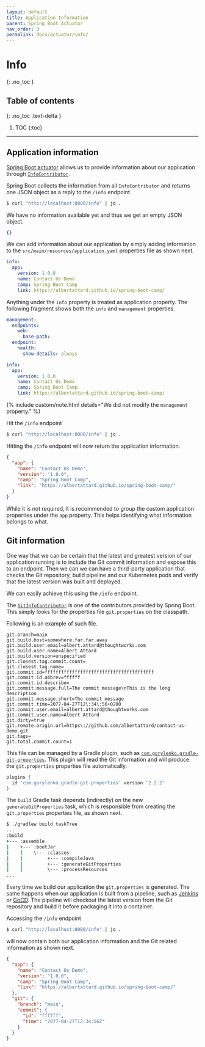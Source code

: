 ```yaml
---
layout: default
title: Application Information
parent: Spring Boot Actuator
nav_order: 3
permalink: docs/actuator/info/
---
```


# Info
{: .no_toc }

## Table of contents
{: .no_toc .text-delta }

1. TOC
{:toc}

---

## Application information

[Spring Boot actuator]( https://docs.spring.io/spring-boot/docs/current/reference/html/production-ready-features.html#production-ready-application-info) allows us to provide information about our application through [`InfoContributor`](https://docs.spring.io/spring-boot/docs/current/api/org/springframework/boot/actuate/info/InfoContributor.html).


Spring Boot collects the information from all `InfoContributor` and returns one JSON object as a reply to the `/info` endpoint.

```bash
$ curl "http://localhost:8080/info" | jq .
```

We have no information available yet and thus we get an empty JSON object.

```json
{}
```

We can add information about our application by simply adding information to the `src/main/resources/application.yaml` properties file as shown next.


```yaml
info:
  app:
    version: 1.0.0
    name: Contact Us Demo
    camp: Spring Boot Camp
    link: https://albertattard.github.io/spring-boot-camp/
```

Anything under the `info` property is treated as application property.  The following fragment shows both the `info` and `management` properties.

```yaml
management:
  endpoints:
    web:
      base-path:
  endpoint:
    health:
      show-details: always

info:
  app:
    version: 1.0.0
    name: Contact Us Demo
    camp: Spring Boot Camp
    link: https://albertattard.github.io/spring-boot-camp/
```

{% include custom/note.html details="We did not modify the <code>management</code> property." %}

Hit the `/info` endpoint

```bash
$ curl "http://localhost:8080/info" | jq .
```

Hitting the `/info` endpoint will now return the application information.

```json
{
  "app": {
    "name": "Contact Us Demo",
    "version": "1.0.0",
    "camp": "Spring Boot Camp",
    "link": "https://albertattard.github.io/spring-boot-camp/"
  }
}
```

While it is not required, it is recommended to group the custom application properties under the `app` property.  This helps identifying what information belongs to what.

## Git information

One way that we can be certain that the latest and greatest version of our application running is to include the Git commit information and expose this to an endpoint.  Then we can we can have a third-party application that checks the Git repository, build pipeline and our Kubernetes pods and verify that the latest version was built and deployed.

We can easily achieve this using the `/info` endpoint.

The [`GitInfoContributor`](https://docs.spring.io/spring-boot/docs/current/api/org/springframework/boot/actuate/info/GitInfoContributor.html) is one of the contributors provided by Spring Boot.  This simply looks for the properties file `git.properties` on the classpath.

Following is an example of such file.

```properties
git.branch=main
git.build.host=somewhere.far.far.away
git.build.user.email=albert.attard@thoughtworks.com
git.build.user.name=Albert Attard
git.build.version=unspecified
git.closest.tag.commit.count=
git.closest.tag.name=
git.commit.id=ffffffffffffffffffffffffffffffffffffffff
git.commit.id.abbrev=ffffff
git.commit.id.describe=
git.commit.message.full=The commit message\nThis is the long description
git.commit.message.short=The commit message
git.commit.time=2077-04-27T12\:34\:56+0200
git.commit.user.email=albert.attard@thoughtworks.com
git.commit.user.name=Albert Attard
git.dirty=true
git.remote.origin.url=https\://github.com/albertattard/contact-us-demo.git
git.tags=
git.total.commit.count=1
```

This file can be managed by a Gradle plugin, such as [`com.gorylenko.gradle-git-properties`](https://plugins.gradle.org/plugin/com.gorylenko.gradle-git-properties).  This plugin will read the Git information and will produce the `git.properties` properties file automatically.

```groovy
plugins {
  id 'com.gorylenko.gradle-git-properties' version '2.2.2'
}
```

The `build` Gradle task depends (indirectly) on the new `generateGitProperties` task, which is responsible from creating the `git.properties` properties file, as shown next.

```bash
$ ./gradlew build taskTree
...
:build
+--- :assemble
|    +--- :bootJar
|    |    \--- :classes
|    |         +--- :compileJava
|    |         +--- :generateGitProperties
|    |         \--- :processResources
...
```

Every time we build our application the `git.properties` is generated.  The same happens when our application is built from a pipeline, such as [Jenkins](https://www.jenkins.io/) or [GoCD](https://www.gocd.org/).  The pipeline will checkout the latest version from the Git repository and build it before packaging it into a container.

Accessing the `/info` endpoint

```bash
$ curl "http://localhost:8080/info" | jq .
```

will now contain both our application information and the Git related information as shown next.

```json
{
  "app": {
    "name": "Contact Us Demo",
    "version": "1.0.0",
    "camp": "Spring Boot Camp",
    "link": "https://albertattard.github.io/spring-boot-camp/"
  },
  "git": {
    "branch": "main",
    "commit": {
      "id": "ffffff",
      "time": "2077-04-27T12:34:56Z"
    }
  }
}
```
